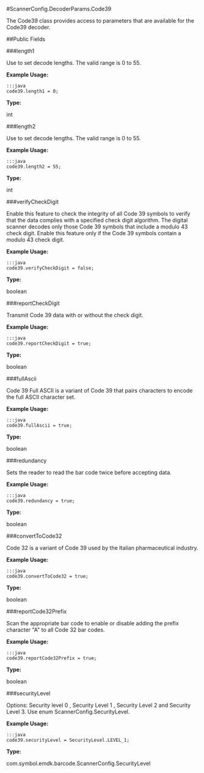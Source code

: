 #ScannerConfig.DecoderParams.Code39

The Code39 class provides access to parameters that are available for
 the Code39 decoder.

##Public Fields

###length1

Use to set decode lengths. The valid range is 0 to 55.
 
 

**Example Usage:**
	
	:::java	
	code39.length1 = 0;


**Type:**

int

###length2

Use to set decode lengths. The valid range is 0 to 55.
 
 

**Example Usage:**
	
	:::java	
	code39.length2 = 55;


**Type:**

int

###verifyCheckDigit

Enable this feature to check the integrity of all Code 39 symbols
 to verify that the data complies with a specified check digit
 algorithm. The digital scanner decodes only those Code 39 symbols
 that include a modulo 43 check digit. Enable this feature only if
 the Code 39 symbols contain a modulo 43 check digit.
 
 

**Example Usage:**
	
	:::java	
	code39.verifyCheckDigit = false;


**Type:**

boolean

###reportCheckDigit

Transmit Code 39 data with or without the check digit.
 
 

**Example Usage:**
	
	:::java	
	code39.reportCheckDigit = true;


**Type:**

boolean

###fullAscii

Code 39 Full ASCII is a variant of Code 39 that pairs characters
 to encode the full ASCII character set.
 
 

**Example Usage:**
	
	:::java	
	code39.fullAscii = true;


**Type:**

boolean

###redundancy

Sets the reader to read the bar code twice before accepting data.
 
 

**Example Usage:**
	
	:::java	
	code39.redundancy = true;


**Type:**

boolean

###convertToCode32

Code 32 is a variant of Code 39 used by the Italian
 pharmaceutical industry.
 
 

**Example Usage:**
	
	:::java	
	code39.convertToCode32 = true;


**Type:**

boolean

###reportCode32Prefix

Scan the appropriate bar code to enable or disable adding the
 prefix character "A" to all Code 32 bar codes.
 
 

**Example Usage:**
	
	:::java	
	code39.reportCode32Prefix = true;


**Type:**

boolean

###securityLevel

Options: Security level 0 , Security Level 1 , Security Level 2
 and Security Level 3. Use enum  ScannerConfig.SecurityLevel.
 
 

**Example Usage:**
	
	:::java	
	code39.securityLevel = SecurityLevel.LEVEL_1;


**Type:**

com.symbol.emdk.barcode.ScannerConfig.SecurityLevel


